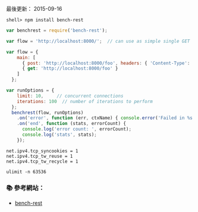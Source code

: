 
最後更新： 2015-09-16        


```console
shell> npm install bench-rest
```

```js
var benchrest = require('bench-rest');

var flow = 'http://localhost:8000/';  // can use as simple single GET 

var flow = {
    main: [
      { post: 'http://localhost:8000/foo', headers: { 'Content-Type': 'application/json'}, body: '' },
      { get: 'http://localhost:8000/foo' }
    ]
  };

var runOptions = {
    limit: 10,     // concurrent connections 
    iterations: 100  // number of iterations to perform 
  };
  benchrest(flow, runOptions)
    .on('error', function (err, ctxName) { console.error('Failed in %s with err: ', ctxName, err); })
    .on('end', function (stats, errorCount) {
      console.log('error count: ', errorCount);
      console.log('stats', stats);
    });
```


```
net.ipv4.tcp_syncookies = 1
net.ipv4.tcp_tw_reuse = 1
net.ipv4.tcp_tw_recycle = 1
```

```
ulimit -n 63536
```


### :books: 參考網站：

- [bench-rest](https://www.npmjs.com/package/bench-rest)
